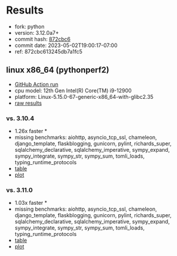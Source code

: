 # Results

- fork: python
- version: 3.12.0a7+
- commit hash: [872cbc6](https://github.com/python/cpython/commit/872cbc6)
- commit date: 2023-05-02T19:00:17-07:00
- ref: 872cbc613245db7a1fc5

## linux x86_64 (pythonperf2)

- [GitHub Action run](https://github.com/faster-cpython/benchmarking/actions/runs/4882812781)
- cpu model: 12th Gen Intel(R) Core(TM) i9-12900
- platform: Linux-5.15.0-67-generic-x86_64-with-glibc2.35
- [raw results](bm-20230502-pythonperf2-x86_64-python-872cbc613245db7a1fc5-3.12.0a7%2B-872cbc6.json)

### vs. 3.10.4

- 1.26x faster \*
- missing benchmarks: aiohttp, asyncio_tcp_ssl, chameleon, django_template, flaskblogging, gunicorn, pylint, richards_super, sqlalchemy_declarative, sqlalchemy_imperative, sympy_expand, sympy_integrate, sympy_str, sympy_sum, tomli_loads, typing_runtime_protocols
- [table](bm-20230502-pythonperf2-x86_64-python-872cbc613245db7a1fc5-3.12.0a7%2B-872cbc6-vs-3.10.4.md)
- [plot](bm-20230502-pythonperf2-x86_64-python-872cbc613245db7a1fc5-3.12.0a7%2B-872cbc6-vs-3.10.4.png)

### vs. 3.11.0

- 1.03x faster \*
- missing benchmarks: aiohttp, asyncio_tcp_ssl, chameleon, django_template, flaskblogging, gunicorn, pylint, richards_super, sqlalchemy_declarative, sqlalchemy_imperative, sympy_expand, sympy_integrate, sympy_str, sympy_sum, tomli_loads, typing_runtime_protocols
- [table](bm-20230502-pythonperf2-x86_64-python-872cbc613245db7a1fc5-3.12.0a7%2B-872cbc6-vs-3.11.0.md)
- [plot](bm-20230502-pythonperf2-x86_64-python-872cbc613245db7a1fc5-3.12.0a7%2B-872cbc6-vs-3.11.0.png)

